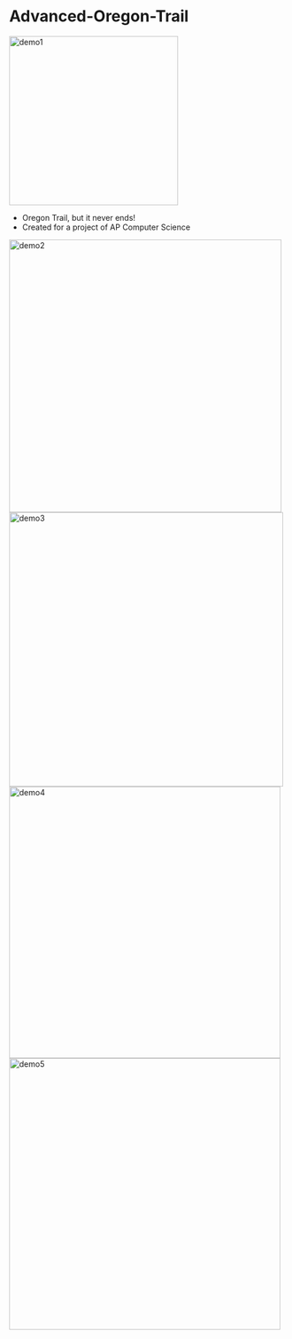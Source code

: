 # Advanced-Oregon-Trail

<img width="305" alt="demo1" src="https://github.com/kevinaaaaaaa22/Advanced-Oregon-Trail/assets/50088882/ddf48508-2b55-4d02-b1d3-a53604a4d714">

- Oregon Trail, but it never ends!
- Created for a project of AP Computer Science

<img width="492" alt="demo2" src="https://github.com/kevinaaaaaaa22/Advanced-Oregon-Trail/assets/50088882/21d5d5e8-478d-42d0-aa37-33e880c69392">
<img width="495" alt="demo3" src="https://github.com/kevinaaaaaaa22/Advanced-Oregon-Trail/assets/50088882/5d735b30-216b-4291-86a8-ccb1e74227a4">
<img width="490" alt="demo4" src="https://github.com/kevinaaaaaaa22/Advanced-Oregon-Trail/assets/50088882/516e0726-b463-4586-ad88-4e2a4ee7df07">
<img width="490" alt="demo5" src="https://github.com/kevinaaaaaaa22/Advanced-Oregon-Trail/assets/50088882/524539c1-2715-49dc-8bb0-31c54b906fbe">
